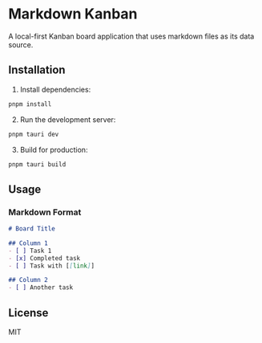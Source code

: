 # Markdown Kanban

A local-first Kanban board application that uses markdown files as its data source.

## Installation

1. Install dependencies:

  ```bash
  pnpm install
  ```

2. Run the development server:

  ```bash
  pnpm tauri dev
  ```

3. Build for production:

  ```bash
  pnpm tauri build
  ```

## Usage

### Markdown Format

```markdown
# Board Title

## Column 1
- [ ] Task 1
- [x] Completed task
- [ ] Task with [[link]]

## Column 2
- [ ] Another task
```

## License

MIT
